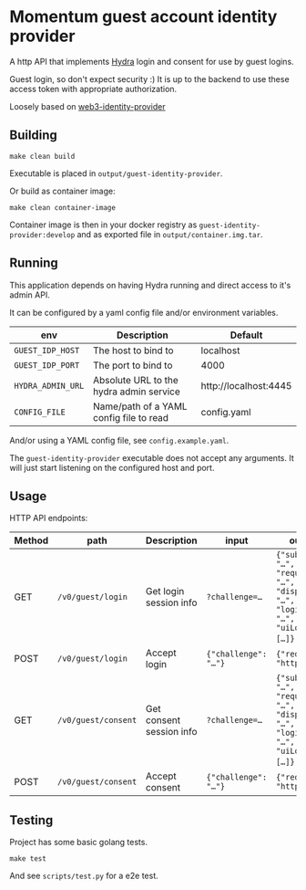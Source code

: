 # Momentum guest account identity provider

A http API that implements [Hydra](https://www.ory.sh/docs/hydra) 
login and consent for use by guest logins.

Guest login, so don't expect security :)
It is up to the backend to use these access token with appropriate authorization.

Loosely based on [web3-identity-provider](https://github.com/momentum-xyz/web3-identity-provider)


## Building

```console
make clean build
```

Executable is placed in `output/guest-identity-provider`.

Or build as container image:

```console
make clean container-image
```

Container image is then in your docker registry as `guest-identity-provider:develop`
and as exported file in `output/container.img.tar`.


## Running

This application depends on having Hydra running and direct access to it's admin API.

It can be configured by a yaml config file and/or environment variables.

| env | Description | Default |
| --- | --- | --- |
| `GUEST_IDP_HOST` | The host to bind to | localhost |
| `GUEST_IDP_PORT` | The port to bind to | 4000 |
| `HYDRA_ADMIN_URL` | Absolute URL to the hydra admin service | http://localhost:4445 |
| `CONFIG_FILE` | Name/path of a YAML config file to read | config.yaml |

And/or using a YAML config file, see `config.example.yaml`.

The `guest-identity-provider` executable does not accept any arguments. It will just start listening on the configured host and port.


## Usage

HTTP API endpoints:

|Method | path | Description | input | output |
| --- | --- | --- | --- | --- |
|GET | `/v0/guest/login`   | Get login session info | `?challenge=…` | `{"subject": "…", "requestURL: "…", "display": "…", "loginHint": "…", "uiLocales": […]}` "
|POST | `/v0/guest/login`   | Accept login | `{"challenge": "…"}` | `{"redirect": "https://…"}`
|GET | `/v0/guest/consent`   | Get consent session info | `?challenge=…` | `{"subject": "…", "requestURL: "…", "display": "…", "loginHint": "…", "uiLocales": […]}` "
|POST | `/v0/guest/consent` | Accept consent | `{"challenge": "…"}` | `{"redirect": "https://…"}`


## Testing

Project has some basic golang tests.

```console
make test
```

And see `scripts/test.py` for a e2e test.
